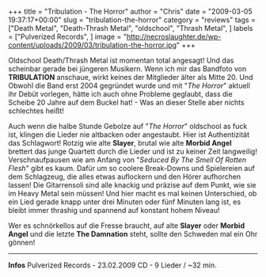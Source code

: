 +++
title = "Tribulation - The Horror"
author = "Chris"
date = "2009-03-05 19:37:17+00:00"
slug = "tribulation-the-horror"
category = "reviews"
tags = ["Death Metal", "Death-Thrash Metal", "oldschool", "Thrash Metal", ]
labels = ["Pulverized Records", ]
image = "http://necroslaughter.de/wp-content/uploads/2009/03/tribulation-the-horror.jpg"
+++

Oldschool Death/Thrash Metal ist momentan total angesagt! Und das scheinbar gerade bei jüngeren Musikern. Wenn ich mir das Bandfoto von **TRIBULATION** anschaue, wirkt keines der Mitglieder älter als Mitte 20. Und Obwohl die Band erst 2004 gegründet wurde und mit "_The Horror_" aktuell ihr Debüt vorlegen, hätte ich auch ohne Probleme geglaubt, dass die Scheibe 20 Jahre auf dem Buckel hat! - Was an dieser Stelle aber nichts schlechtes heißt!

Auch wenn die halbe Stunde Gebolze auf "_The Horror_" oldschool as fuck ist, klingen die Lieder nie altbacken oder angestaubt. Hier ist Authentizität das Schlagwort! Rotzig wie alte **Slayer**, brutal wie alte **Morbid Angel** brettert das junge Quartett durch die Lieder und ist zu keiner Zeit langweilig! Verschnaufpausen wie am Anfang von "_Seduced By The Smell Of Rotten Flesh_" gibt es kaum. Dafür um so coolere Break-Downs und Spielereien auf dem Schlagzeug, die alles etwas auflockern und den Hörer aufhorchen lassen! Die Gitarrensoli sind alle knackig und präzise auf dem Punkt, wie sie im Heavy Metal sein müssen! Und hier macht es mal keinen Unterschied, ob ein Lied gerade knapp unter drei Minuten oder fünf Minuten lang ist, es bleibt immer thrashig und spannend auf konstant hohem Niveau!

Wer es schnörkellos auf die Fresse braucht, auf alte **Slayer** oder **Morbid Angel** und die letzte **The Damnation** steht, sollte den Schweden mal ein Ohr gönnen!





---
**Infos**
Pulverized Records - 23.02.2009
CD - 9 Lieder / ~32 min.
